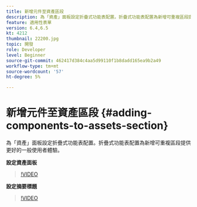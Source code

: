 ```yaml
---
title: 新增元件至資產區段
description: 為「資產」面板設定折疊式功能表配置。折疊式功能表配置為新增可重複區段提供更好的一般使用者體驗。
feature: 適用性表單
version: 6.4,6.5
kt: 4212
thumbnail: 22200.jpg
topic: 開發
role: Developer
level: Beginner
source-git-commit: 462417d384c4aa5d99110f1b8dadd165ea9b2a49
workflow-type: tm+mt
source-wordcount: '57'
ht-degree: 5%

---
```



# 新增元件至資產區段 {#adding-components-to-assets-section}

為「資產」面板設定折疊式功能表配置。折疊式功能表配置為新增可重複區段提供更好的一般使用者體驗。

**設定資產面板**

>[!VIDEO](https://video.tv.adobe.com/v/22200?quality=9&learn=on)

**設定摘要標題**
>[!VIDEO](https://video.tv.adobe.com/v/28387)



